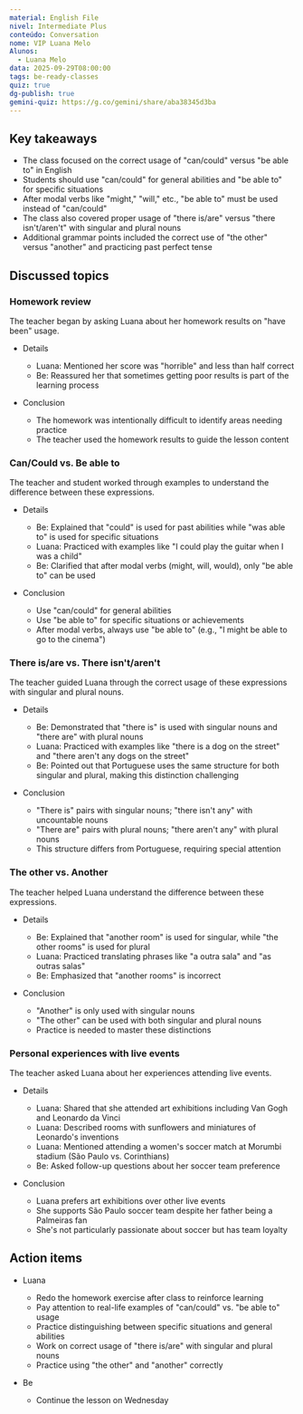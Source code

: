 ```yaml
---
material: English File
nivel: Intermediate Plus
conteúdo: Conversation
nome: VIP Luana Melo
Alunos:
  - Luana Melo
data: 2025-09-29T08:00:00
tags: be-ready-classes
quiz: true
dg-publish: true
gemini-quiz: https://g.co/gemini/share/aba38345d3ba
---
```

## Key takeaways

- The class focused on the correct usage of "can/could" versus "be able to" in English
- Students should use "can/could" for general abilities and "be able to" for specific situations
- After modal verbs like "might," "will," etc., "be able to" must be used instead of "can/could"
- The class also covered proper usage of "there is/are" versus "there isn't/aren't" with singular and plural nouns
- Additional grammar points included the correct use of "the other" versus "another" and practicing past perfect tense

## Discussed topics

### Homework review

The teacher began by asking Luana about her homework results on "have been" usage.

- Details
    
    - Luana: Mentioned her score was "horrible" and less than half correct
    - Be: Reassured her that sometimes getting poor results is part of the learning process
- Conclusion
    
    - The homework was intentionally difficult to identify areas needing practice
    - The teacher used the homework results to guide the lesson content

### Can/Could vs. Be able to

The teacher and student worked through examples to understand the difference between these expressions.

- Details
    
    - Be: Explained that "could" is used for past abilities while "was able to" is used for specific situations
    - Luana: Practiced with examples like "I could play the guitar when I was a child"
    - Be: Clarified that after modal verbs (might, will, would), only "be able to" can be used
- Conclusion
    
    - Use "can/could" for general abilities
    - Use "be able to" for specific situations or achievements
    - After modal verbs, always use "be able to" (e.g., "I might be able to go to the cinema")

### There is/are vs. There isn't/aren't

The teacher guided Luana through the correct usage of these expressions with singular and plural nouns.

- Details
    
    - Be: Demonstrated that "there is" is used with singular nouns and "there are" with plural nouns
    - Luana: Practiced with examples like "there is a dog on the street" and "there aren't any dogs on the street"
    - Be: Pointed out that Portuguese uses the same structure for both singular and plural, making this distinction challenging
- Conclusion
    
    - "There is" pairs with singular nouns; "there isn't any" with uncountable nouns
    - "There are" pairs with plural nouns; "there aren't any" with plural nouns
    - This structure differs from Portuguese, requiring special attention

### The other vs. Another

The teacher helped Luana understand the difference between these expressions.

- Details
    
    - Be: Explained that "another room" is used for singular, while "the other rooms" is used for plural
    - Luana: Practiced translating phrases like "a outra sala" and "as outras salas"
    - Be: Emphasized that "another rooms" is incorrect
- Conclusion
    
    - "Another" is only used with singular nouns
    - "The other" can be used with both singular and plural nouns
    - Practice is needed to master these distinctions

### Personal experiences with live events

The teacher asked Luana about her experiences attending live events.

- Details
    
    - Luana: Shared that she attended art exhibitions including Van Gogh and Leonardo da Vinci
    - Luana: Described rooms with sunflowers and miniatures of Leonardo's inventions
    - Luana: Mentioned attending a women's soccer match at Morumbi stadium (São Paulo vs. Corinthians)
    - Be: Asked follow-up questions about her soccer team preference
- Conclusion
    
    - Luana prefers art exhibitions over other live events
    - She supports São Paulo soccer team despite her father being a Palmeiras fan
    - She's not particularly passionate about soccer but has team loyalty

## Action items

- Luana
    
    - Redo the homework exercise after class to reinforce learning
    - Pay attention to real-life examples of "can/could" vs. "be able to" usage
    - Practice distinguishing between specific situations and general abilities
    - Work on correct usage of "there is/are" with singular and plural nouns
    - Practice using "the other" and "another" correctly
- Be
    
    - Continue the lesson on Wednesday